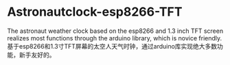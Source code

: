 # Astronautclock-esp8266-TFT
The astronaut weather clock based on the esp8266 and 1.3 inch TFT screen realizes most functions through the arduino library, which is novice friendly.  基于esp8266和1.3寸TFT屏幕的太空人天气时钟，通过arduino库实现绝大多数功能，新手友好的。
